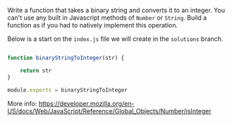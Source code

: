 Write a function that takes a binary string and converts it to an integer.  You can't use any built in Javascript methods of `Number` or `String`.  Build a function as if you had to natively implement this operation.

Below is a start on the `index.js` file we will create in the `solutions` branch.


```js

function binaryStringToInteger(str) {

	return str
}

module.exports = binaryStringToInteger

```

More info: https://developer.mozilla.org/en-US/docs/Web/JavaScript/Reference/Global_Objects/Number/isInteger